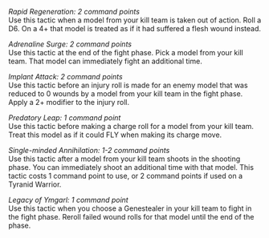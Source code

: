 *Rapid Regeneration: 2 command points*  
Use this tactic when a model from your kill team is taken out of action. Roll a D6. On a 4+ that model is treated as if it had suffered a flesh wound instead.  

*Adrenaline Surge: 2 command points*  
Use this tactic at the end of the fight phase. Pick a model from your kill team. That model can immediately fight an additional time.  

*Implant Attack: 2 command points*  
Use this tactic before an injury roll is made for an enemy model that was reduced to 0 wounds by a model from your kill team in the fight phase. Apply a 2+ modifier to the injury roll.  

*Predatory Leap: 1 command point*  
Use this tactic before making a charge roll for a model from your kill team. Treat this model as if it could FLY when making its charge move.  

*Single-minded Annihilation: 1-2 command points*  
Use this tactic after a model from your kill team shoots in the shooting phase. You can immediately shoot an additional time with that model. This tactic costs 1 command point to use, or 2 command points if used on a Tyranid Warrior.  

*Legacy of Ymgarl: 1 command point*  
Use this tactic when you choose a Genestealer in your kill team to fight in the fight phase. Reroll failed wound rolls for that model until the end of the phase.  
